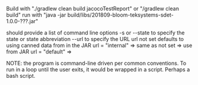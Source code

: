 Build with "./gradlew clean build jacocoTestReport" or "/gradlew clean build"
run with "java -jar build/libs/201809-bloom-teksystems-sdet-1.0.0-???.jar"

should provide a list of command line options
-s or --state to specify the state or state abbreviation
--url to specify the URL
    url not set defaults to using canned data from in the JAR
    url = "internal" => same as not set => use from JAR
    url = "default" =>

NOTE: the program is command-line driven per common conventions.  To run in a loop until the user exits, it would be wrapped in a script.
Perhaps a bash script.
